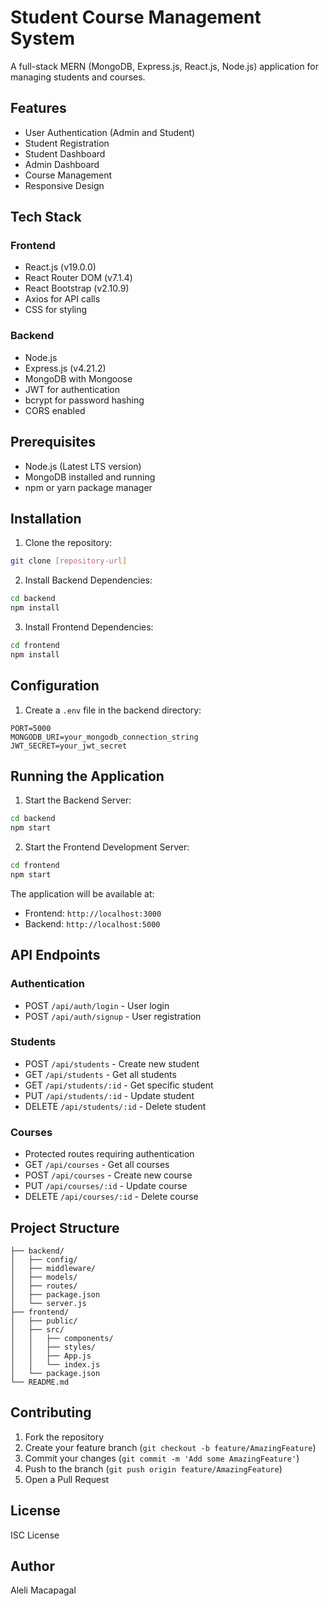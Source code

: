 # Student Course Management System

A full-stack MERN (MongoDB, Express.js, React.js, Node.js) application for managing students and courses.

## Features

- User Authentication (Admin and Student)
- Student Registration
- Student Dashboard
- Admin Dashboard
- Course Management
- Responsive Design

## Tech Stack

### Frontend
- React.js (v19.0.0)
- React Router DOM (v7.1.4)
- React Bootstrap (v2.10.9)
- Axios for API calls
- CSS for styling

### Backend
- Node.js
- Express.js (v4.21.2)
- MongoDB with Mongoose
- JWT for authentication
- bcrypt for password hashing
- CORS enabled

## Prerequisites

- Node.js (Latest LTS version)
- MongoDB installed and running
- npm or yarn package manager

## Installation

1. Clone the repository:
```bash
git clone [repository-url]
```

2. Install Backend Dependencies:
```bash
cd backend
npm install
```

3. Install Frontend Dependencies:
```bash
cd frontend
npm install
```

## Configuration

1. Create a `.env` file in the backend directory:
```env
PORT=5000
MONGODB_URI=your_mongodb_connection_string
JWT_SECRET=your_jwt_secret
```

## Running the Application

1. Start the Backend Server:
```bash
cd backend
npm start
```

2. Start the Frontend Development Server:
```bash
cd frontend
npm start
```

The application will be available at:
- Frontend: `http://localhost:3000`
- Backend: `http://localhost:5000`

## API Endpoints

### Authentication
- POST `/api/auth/login` - User login
- POST `/api/auth/signup` - User registration

### Students
- POST `/api/students` - Create new student
- GET `/api/students` - Get all students
- GET `/api/students/:id` - Get specific student
- PUT `/api/students/:id` - Update student
- DELETE `/api/students/:id` - Delete student

### Courses
- Protected routes requiring authentication
- GET `/api/courses` - Get all courses
- POST `/api/courses` - Create new course
- PUT `/api/courses/:id` - Update course
- DELETE `/api/courses/:id` - Delete course

## Project Structure

```
├── backend/
│   ├── config/
│   ├── middleware/
│   ├── models/
│   ├── routes/
│   ├── package.json
│   └── server.js
├── frontend/
│   ├── public/
│   ├── src/
│   │   ├── components/
│   │   ├── styles/
│   │   ├── App.js
│   │   └── index.js
│   └── package.json
└── README.md
```

## Contributing

1. Fork the repository
2. Create your feature branch (`git checkout -b feature/AmazingFeature`)
3. Commit your changes (`git commit -m 'Add some AmazingFeature'`)
4. Push to the branch (`git push origin feature/AmazingFeature`)
5. Open a Pull Request

## License

ISC License

## Author

Aleli Macapagal